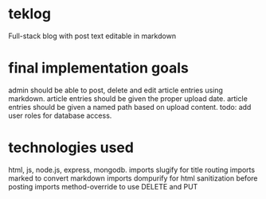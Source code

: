 # teklog
Full-stack blog with post text editable in markdown

# final implementation goals
admin should be able to post, delete and edit article entries using markdown. article entries should be given the proper upload date. article entries should be given a named path based on upload content. todo: add user roles for database access.

# technologies used
html, js, node.js, express, mongodb.
imports slugify for title routing
imports marked to convert markdown
imports dompurify for html sanitization before posting
imports method-override to use DELETE and PUT

